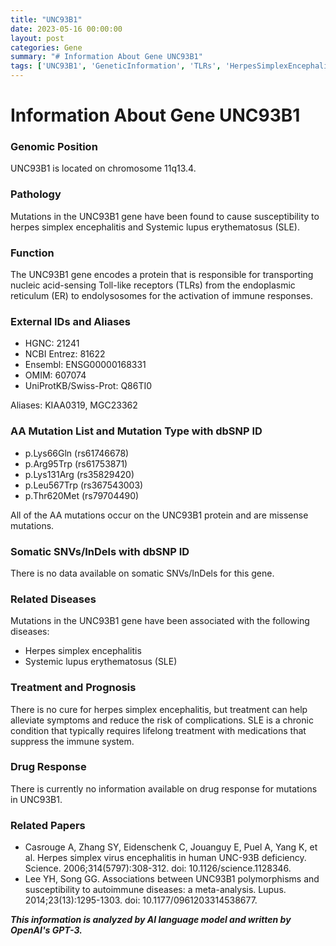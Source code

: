 ```yaml
---
title: "UNC93B1"
date: 2023-05-16 00:00:00
layout: post
categories: Gene
summary: "# Information About Gene UNC93B1"
tags: ['UNC93B1', 'GeneticInformation', 'TLRs', 'HerpesSimplexEncephalitis', 'SystemicLupusErythematosus', 'MissenseMutations', 'AutoimmuneDiseases', 'Treatment']
---
```


# Information About Gene UNC93B1

### Genomic Position
UNC93B1 is located on chromosome 11q13.4.

### Pathology
Mutations in the UNC93B1 gene have been found to cause susceptibility to herpes simplex encephalitis and Systemic lupus erythematosus (SLE).

### Function
The UNC93B1 gene encodes a protein that is responsible for transporting nucleic acid-sensing Toll-like receptors (TLRs) from the endoplasmic reticulum (ER) to endolysosomes for the activation of immune responses.

### External IDs and Aliases
- HGNC: 21241
- NCBI Entrez: 81622
- Ensembl: ENSG00000168331
- OMIM: 607074
- UniProtKB/Swiss-Prot: Q86TI0

Aliases: KIAA0319, MGC23362

### AA Mutation List and Mutation Type with dbSNP ID
- p.Lys66Gln (rs61746678)
- p.Arg95Trp (rs61753871)
- p.Lys131Arg (rs35829420)
- p.Leu567Trp (rs367543003)
- p.Thr620Met (rs79704490)

All of the AA mutations occur on the UNC93B1 protein and are missense mutations.

### Somatic SNVs/InDels with dbSNP ID
There is no data available on somatic SNVs/InDels for this gene.

### Related Diseases
Mutations in the UNC93B1 gene have been associated with the following diseases:
- Herpes simplex encephalitis
- Systemic lupus erythematosus (SLE)

### Treatment and Prognosis
There is no cure for herpes simplex encephalitis, but treatment can help alleviate symptoms and reduce the risk of complications. SLE is a chronic condition that typically requires lifelong treatment with medications that suppress the immune system.

### Drug Response
There is currently no information available on drug response for mutations in UNC93B1.

### Related Papers
- Casrouge A, Zhang SY, Eidenschenk C, Jouanguy E, Puel A, Yang K, et al. Herpes simplex virus encephalitis in human UNC-93B deficiency. Science. 2006;314(5797):308-312. doi: 10.1126/science.1128346.
- Lee YH, Song GG. Associations between UNC93B1 polymorphisms and susceptibility to autoimmune diseases: a meta-analysis. Lupus. 2014;23(13):1295-1303. doi: 10.1177/0961203314538677.

**_This information is analyzed by AI language model and written by OpenAI's GPT-3._**